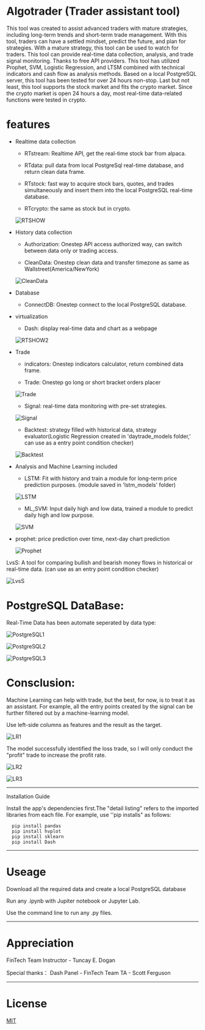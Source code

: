 # Algotrader (Trader assistant tool)

This tool was created to assist advanced traders with mature strategies, including long-term trends and short-term trade management. With this tool, traders can have a settled mindset, predict the future, and plan for strategies. With a mature strategy, this tool can be used to watch for traders. This tool can provide real-time data collection, analysis, and trade signal monitoring. Thanks to free API providers. This tool has utilized Prophet, SVM, Logistic Regression, and LTSM combined with technical indicators and cash flow as analysis methods. Based on a local PostgreSQL server, this tool has been tested for over 24 hours non-stop. Last but not least, this tool supports the stock market and fits the crypto market. Since the crypto market is open 24 hours a day, most real-time data-related functions were tested in crypto.

# features
* Realtime data collection
  
   - RTstream: Realtime API, get the real-time stock bar from alpaca.

   - RTdata: pull data from local PostgreSql real-time database, and return clean data frame.

   - RTstock: fast way to acquire stock bars, quotes, and trades simultaneously and insert them into the local PostgreSQL real-time database.

   - RTcrypto: the same as stock but in crypto.

    ![RTSHOW](Data/RTshow.gif)
    

* History data collection

   - Authorization: Onestep API access authorized way, can switch between data only or trading access.

   - CleanData: Onestep clean data and transfer timezone as same as Wallstreet(America/NewYork)

    ![CleanData](Data/CleanData.png)

* Database
   - ConnectDB: Onestep connect to the local PostgreSQL database. 

* virtualization
  
   - Dash: display real-time data and chart as a webpage

    ![RTSHOW2](Data/RTshow2.gif)

* Trade
  
   - indicators: Onestep indicators calculator, return combined data frame.

   - Trade: Onestep go long or short bracket orders placer
    
    ![Trade](Data/Trade.png)
  
   - Signal: real-time data monitoring with pre-set strategies.
  
    ![Signal](Data/Signal.png)

   - Backtest: strategy filled with historical data, strategy evaluator(Logistic Regression created in 'daytrade_models folder,' can use as a entry point condition checker)
  
    ![Backtest](Data/Backtest.png)

*  Analysis and Machine Learning included
  
   - LSTM: Fit with history and train a module for long-term price prediction purposes. (module saved in 'lstm_models' folder)

    ![LSTM](Data/LSTM.png)

   - ML_SVM: Input daily high and low data, trained a module to predict daily high and low purpose.

    ![SVM](Data/SVM.png)
    
- prophet: price prediction over time, next-day chart prediction

    ![Prophet](Data/Prophet.png)
    
LvsS: A tool for comparing bullish and bearish money flows in historical or real-time data. (can use as an entry point condition checker)
    
   ![LvsS](Data/LvsS.png)

# PostgreSQL DataBase:

   Real-Time Data has been automate seperated by data type:
   
   ![PostgreSQL1](Data/PostgreSQL1.png)

   ![PostgreSQL2](Data/PostgreSQL2.png)
   
   ![PostgreSQL3](Data/PostgreSQL3.png)

# Consclusion:
 
   Machine Learning can help with trade, but the best, for now, is to treat it as an assistant. For example, all the entry points created by the signal can be further filtered out by a machine-learning model.

   Use left-side columns as features and the result as the target.

   ![LR1](Data/LR1.png)

The model successfully identified the loss trade, so I will only conduct the "profit" trade to increase the profit rate.

   ![LR2](Data/LR2.png)

   ![LR3](Data/LR3.png)


---

Installation Guide

Install the app's dependencies first.The "detail listing" refers to the imported libraries from each file. For example, use ''pip installs" as follows:

```
  pip install pandas
  pip install hvplot
  pip install sklearn
  pip install Dash

```
---

# Useage

Download all the required data and create a local PostgreSQL database

Run any .ipynb with Jupiter notebook or Jupyter Lab.

Use the command line to run any .py files.

---

# Appreciation

FinTech Team Instructor - Tuncay E. Dogan

Special thanks： Dash Panel - FinTech Team TA -  Scott Ferguson


---

# License

[MIT](https://choosealicense.com/licenses/mit/)
  
  
